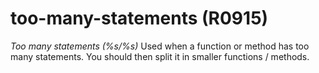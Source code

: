 # too-many-statements (R0915)
*Too many statements (%s/%s)* Used when a function or method has too
many statements. You should then split it in smaller functions /
methods.

